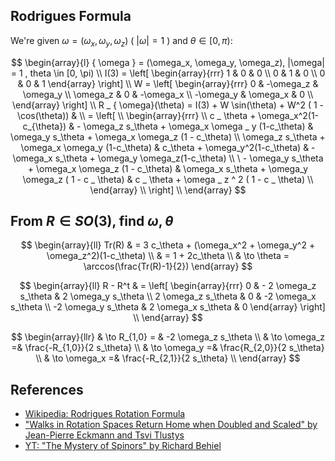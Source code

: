 
Rodrigues Formula
---

We're given $\omega = (\omega_x, \omega_y, \omega_z)$ ( $|\omega| = 1$ ) and $\theta \in [0, \pi)$:

$$
\begin{array}{l}
{ \omega } = (\omega_x, \omega_y, \omega_z),  |\omega| = 1 , theta \in [0, \pi) \\
I(3) = \left[ 
\begin{array}{rrr}
 1 & 0 & 0 \\
 0 & 1 & 0 \\
 0 & 0 & 1 
\end{array}
 \right] \\
W = \left[  \begin{array}{rrr}  0 & -\omega_z & \omega_y \\
 \omega_z &  0 &  -\omega_x \\
 -\omega_y & \omega_x & 0 \\
\end{array}
 \right] \\
R _ { \omega}(\theta)  = I(3) + W \sin(\theta) + W^2 ( 1 - \cos(\theta)) & \\
= \left[ \\
\begin{array}{rrr} \\
c _ \theta + \omega_x^2(1-c_{\theta}) &  - \omega_z s_\theta + \omega_x \omega _ y (1-c_\theta) & \omega_y s_\theta + \omega_x \omega_z (1 - c_\theta)  \\
\omega_z s_\theta + \omega_x \omega_y (1-c_\theta) & c_\theta + \omega_y^2(1-c_\theta) & -\omega_x s_\theta + \omega_y \omega_z(1-c_\theta) \\
 \ - \omega_y s_\theta + \omega_x \omega_z (1 - c_\theta) & \omega_x s_\theta + \omega_y \omega_z ( 1 - c _ \theta) & c _ \theta + \omega _ z ^ 2 ( 1 - c _ \theta) \\
\end{array} \\
\right] \\
\end{array}
$$


From $R \in SO(3)$, find $\omega, \theta$
---

$$
\begin{array}{ll}
Tr(R) & =  3 c_\theta + (\omega_x^2 + \omega_y^2 + \omega_z^2)(1-c_\theta) \\
  &  = 1 + 2c_\theta \\
& \to \theta = \arccos(\frac{Tr(R)-1}{2})
\end{array}
$$

$$
\begin{array}{ll}
R - R^t & = \left[
\begin{array}{rrr}
0 & - 2 \omega_z s_\theta & 2 \omega_y s_\theta \\
2 \omega_z s_\theta & 0 & -2 \omega_x s_\theta \\
-2 \omega_y s_\theta & 2 \omega_x s_\theta & 0 
\end{array}
\right] \\
\end{array}
$$

$$
\begin{array}{llr}
& \to R_{1,0} = & -2 \omega_z s_\theta \\
 & \to \omega_z =&  \frac{-R_{1,0}}{2 s_\theta} \\
 & \to \omega_y =&  \frac{R_{2,0}}{2 s_\theta} \\
 & \to \omega_x =&  \frac{-R_{2,1}}{2 s_\theta} \\
\end{array}
$$

References
---

* [Wikipedia: Rodrigues Rotation Formula](https://en.wikipedia.org/wiki/Rodrigues'_rotation_formula#Matrix_notation)
* ["Walks in Rotation Spaces Return Home when Doubled and Scaled" by Jean-Pierre Eckmann and Tsvi Tlustys](https://doi.org/10.1103/xk8y-hycn)
* [YT: "The Mystery of Spinors" by Richard Behiel](https://www.youtube.com/watch?v=b7OIbMCIfs4w)
